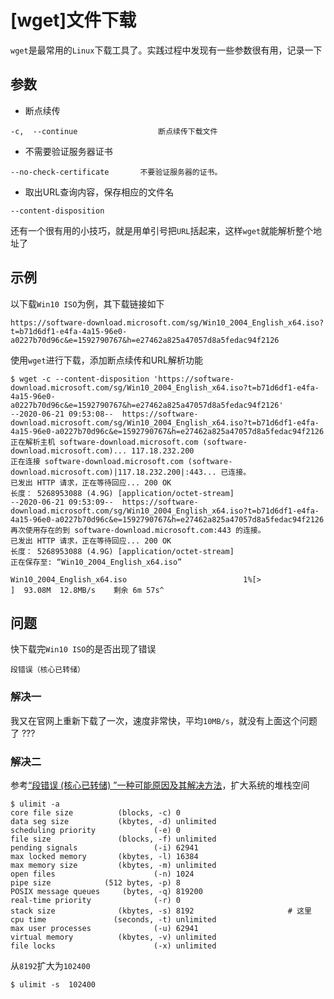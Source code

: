 
# [wget]文件下载

`wget`是最常用的`Linux`下载工具了。实践过程中发现有一些参数很有用，记录一下

## 参数

* 断点续传

```
-c,  --continue                  断点续传下载文件
```

* 不需要验证服务器证书

```
--no-check-certificate       不要验证服务器的证书。
```

* 取出URL查询内容，保存相应的文件名

```
--content-disposition
```

还有一个很有用的小技巧，就是用单引号把`URL`括起来，这样`wget`就能解析整个地址了

## 示例

以下载`Win10 ISO`为例，其下载链接如下

```
https://software-download.microsoft.com/sg/Win10_2004_English_x64.iso?t=b71d6df1-e4fa-4a15-96e0-a0227b70d96c&e=1592790767&h=e27462a825a47057d8a5fedac94f2126
```

使用`wget`进行下载，添加断点续传和URL解析功能

```
$ wget -c --content-disposition 'https://software-download.microsoft.com/sg/Win10_2004_English_x64.iso?t=b71d6df1-e4fa-4a15-96e0-a0227b70d96c&e=1592790767&h=e27462a825a47057d8a5fedac94f2126'
--2020-06-21 09:53:08--  https://software-download.microsoft.com/sg/Win10_2004_English_x64.iso?t=b71d6df1-e4fa-4a15-96e0-a0227b70d96c&e=1592790767&h=e27462a825a47057d8a5fedac94f2126
正在解析主机 software-download.microsoft.com (software-download.microsoft.com)... 117.18.232.200
正在连接 software-download.microsoft.com (software-download.microsoft.com)|117.18.232.200|:443... 已连接。
已发出 HTTP 请求，正在等待回应... 200 OK
长度： 5268953088 (4.9G) [application/octet-stream]
--2020-06-21 09:53:09--  https://software-download.microsoft.com/sg/Win10_2004_English_x64.iso?t=b71d6df1-e4fa-4a15-96e0-a0227b70d96c&e=1592790767&h=e27462a825a47057d8a5fedac94f2126
再次使用存在的到 software-download.microsoft.com:443 的连接。
已发出 HTTP 请求，正在等待回应... 200 OK
长度： 5268953088 (4.9G) [application/octet-stream]
正在保存至: “Win10_2004_English_x64.iso”

Win10_2004_English_x64.iso                          1%[>                                                                                                          ]  93.08M  12.8MB/s    剩余 6m 57s^
```

## 问题

快下载完`Win10 ISO`的是否出现了错误

```
段错误（核心已转储）
```

### 解决一

我又在官网上重新下载了一次，速度非常快，平均`10MB/s`，就没有上面这个问题了 ???

### 解决二

参考[“段错误 (核心已转储) ”一种可能原因及其解决方法](https://blog.csdn.net/dahailantian1/articl)，扩大系统的堆栈空间

```
$ ulimit -a
core file size          (blocks, -c) 0
data seg size           (kbytes, -d) unlimited
scheduling priority             (-e) 0
file size               (blocks, -f) unlimited
pending signals                 (-i) 62941
max locked memory       (kbytes, -l) 16384
max memory size         (kbytes, -m) unlimited
open files                      (-n) 1024
pipe size            (512 bytes, -p) 8
POSIX message queues     (bytes, -q) 819200
real-time priority              (-r) 0
stack size              (kbytes, -s) 8192                     # 这里
cpu time               (seconds, -t) unlimited
max user processes              (-u) 62941
virtual memory          (kbytes, -v) unlimited
file locks                      (-x) unlimited
```

从`8192`扩大为`102400`

```
$ ulimit -s  102400
```